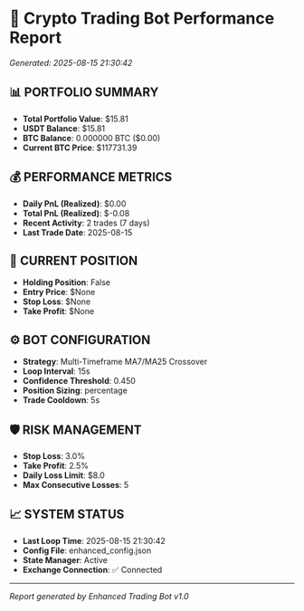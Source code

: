 # 🤖 Crypto Trading Bot Performance Report
*Generated: 2025-08-15 21:30:42*

## 📊 PORTFOLIO SUMMARY
- **Total Portfolio Value**: $15.81
- **USDT Balance**: $15.81
- **BTC Balance**: 0.000000 BTC ($0.00)
- **Current BTC Price**: $117731.39

## 💰 PERFORMANCE METRICS
- **Daily PnL (Realized)**: $0.00
- **Total PnL (Realized)**: $-0.08
- **Recent Activity**: 2 trades (7 days)
- **Last Trade Date**: 2025-08-15

## 🎯 CURRENT POSITION
- **Holding Position**: False
- **Entry Price**: $None
- **Stop Loss**: $None
- **Take Profit**: $None

## ⚙️ BOT CONFIGURATION
- **Strategy**: Multi-Timeframe MA7/MA25 Crossover
- **Loop Interval**: 15s
- **Confidence Threshold**: 0.450
- **Position Sizing**: percentage
- **Trade Cooldown**: 5s

## 🛡️ RISK MANAGEMENT
- **Stop Loss**: 3.0%
- **Take Profit**: 2.5%
- **Daily Loss Limit**: $8.0
- **Max Consecutive Losses**: 5

## 📈 SYSTEM STATUS
- **Last Loop Time**: 2025-08-15 21:30:42
- **Config File**: enhanced_config.json
- **State Manager**: Active
- **Exchange Connection**: ✅ Connected

---
*Report generated by Enhanced Trading Bot v1.0*
